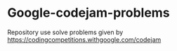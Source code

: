 # Google-codejam-problems
Repository use solve problems given by https://codingcompetitions.withgoogle.com/codejam
